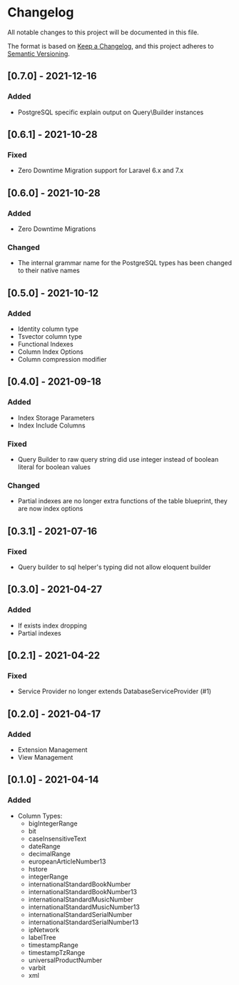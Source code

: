 # Changelog
All notable changes to this project will be documented in this file.

The format is based on [Keep a Changelog](https://keepachangelog.com/en/1.0.0/),
and this project adheres to [Semantic Versioning](https://semver.org/spec/v2.0.0.html).

## [0.7.0] - 2021-12-16
### Added
* PostgreSQL specific explain output on Query\Builder instances

## [0.6.1] - 2021-10-28
### Fixed
- Zero Downtime Migration support for Laravel 6.x and 7.x

## [0.6.0] - 2021-10-28
### Added
- Zero Downtime Migrations

### Changed
- The internal grammar name for the PostgreSQL types has been changed to their native names

## [0.5.0] - 2021-10-12
### Added
- Identity column type
- Tsvector column type
- Functional Indexes
- Column Index Options
- Column compression modifier

## [0.4.0] - 2021-09-18
### Added
- Index Storage Parameters
- Index Include Columns

### Fixed
- Query Builder to raw query string did use integer instead of boolean literal for boolean values

### Changed
- Partial indexes are no longer extra functions of the table blueprint, they are now index options

## [0.3.1] - 2021-07-16
### Fixed
- Query builder to sql helper's typing did not allow eloquent builder

## [0.3.0] - 2021-04-27
### Added
- If exists index dropping
- Partial indexes

## [0.2.1] - 2021-04-22
### Fixed
- Service Provider no longer extends DatabaseServiceProvider (#1)

## [0.2.0] - 2021-04-17
### Added
- Extension Management
- View Management

## [0.1.0] - 2021-04-14
### Added
- Column Types:
  - bigIntegerRange
  - bit
  - caseInsensitiveText
  - dateRange
  - decimalRange
  - europeanArticleNumber13
  - hstore
  - integerRange
  - internationalStandardBookNumber
  - internationalStandardBookNumber13
  - internationalStandardMusicNumber
  - internationalStandardMusicNumber13
  - internationalStandardSerialNumber
  - internationalStandardSerialNumber13
  - ipNetwork
  - labelTree
  - timestampRange
  - timestampTzRange
  - universalProductNumber
  - varbit
  - xml

